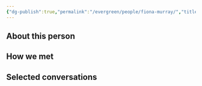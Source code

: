 ```yaml
---
{"dg-publish":true,"permalink":"/evergreen/people/fiona-murray/","title":"Professor of Entrepreneurship","tags":["people"]}
---
```


## About this person


## How we met


## Selected conversations
